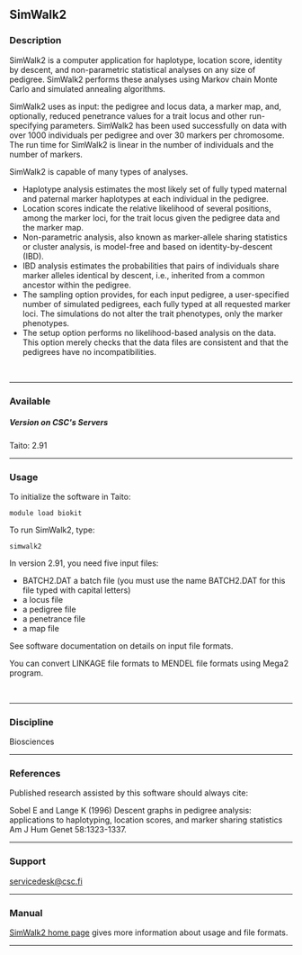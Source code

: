 ## SimWalk2

### Description

SimWalk2 is a computer application for haplotype, location score,
identity by descent, and non-parametric statistical analyses on any size
of pedigree. SimWalk2 performs these analyses using Markov chain Monte
Carlo and simulated annealing algorithms.

SimWalk2 uses as input: the pedigree and locus data, a marker map, and,
optionally, reduced penetrance values for a trait locus and other
run-specifying parameters. SimWalk2 has been used successfully on data
with over 1000 individuals per pedigree and over 30 markers per
chromosome. The run time for SimWalk2 is linear in the number of
individuals and the number of markers.

SimWalk2 is capable of many types of analyses.

-   Haplotype analysis estimates the most likely set of fully typed
    maternal and paternal marker haplotypes at each individual in the
    pedigree.
-   Location scores indicate the relative likelihood of several
    positions, among the marker loci, for the trait locus given the
    pedigree data and the marker map.
-   Non-parametric analysis, also known as marker-allele sharing
    statistics or cluster analysis, is model-free and based on
    identity-by-descent (IBD).
-   IBD analysis estimates the probabilities that pairs of individuals
    share marker alleles identical by descent, i.e., inherited from a
    common ancestor within the pedigree.
-   The sampling option provides, for each input pedigree, a
    user-specified number of simulated pedigrees, each fully typed at
    all requested marker loci. The simulations do not alter the trait
    phenotypes, only the marker phenotypes.
-   The setup option performs no likelihood-based analysis on the data.
    This option merely checks that the data files are consistent and
    that the pedigrees have no incompatibilities.

 

------------------------------------------------------------------------

### Available

##### Version on CSC's Servers

Taito: 2.91

------------------------------------------------------------------------

### Usage

To initialize the software in Taito:

    module load biokit

To run SimWalk2, type:

    simwalk2

In version 2.91, you need five input files:

-   BATCH2.DAT a batch file (you must use the name BATCH2.DAT for this
    file typed with capital letters)
-   a locus file
-   a pedigree file
-   a penetrance file
-   a map file

See software documentation on details on input file formats.

You can convert LINKAGE file formats to MENDEL file formats using Mega2
program.

 

------------------------------------------------------------------------

### Discipline

Biosciences  

------------------------------------------------------------------------

### References

Published research assisted by this software should always cite:  
  
Sobel E and Lange K (1996) Descent graphs in pedigree analysis:
applications to haplotyping, location scores, and marker sharing
statistics Am J Hum Genet 58:1323-1337.

------------------------------------------------------------------------

### Support

servicedesk@csc.fi

------------------------------------------------------------------------

### Manual

[SimWalk2 home page] gives more information about usage and file
formats.

------------------------------------------------------------------------

  [SimWalk2 home page]: http://watson.hgen.pitt.edu/docs/simwalk2.html
